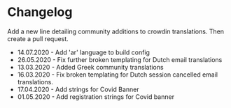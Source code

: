 # Changelog

Add a new line detailing community additions to crowdin translations. Then create a pull request.

* 14.07.2020 - Add 'ar' language to build config
* 26.05.2020 - Fix further broken templating for Dutch email translations
* 13.03.2020 - Added Greek community translations
* 16.03.2020 - Fix broken templating for Dutch session cancelled email translations.
* 17.04.2020 - Add strings for Covid Banner
* 01.05.2020 - Add registration strings for Covid banner
